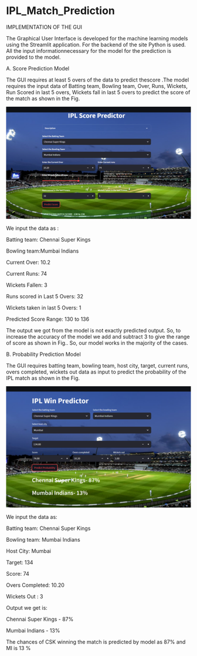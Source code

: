# IPL_Match_Prediction
IMPLEMENTATION OF THE GUI

The Graphical User Interface is developed for the machine learning models using the Streamlit application. For the backend of the site Python is used. All the input informationnecessary for the model for the prediction is provided to the model.

A. Score Prediction Model

The GUI requires at least 5 overs of the data to predict thescore .The model requires the input data of Batting team, Bowling team, Over, Runs, Wickets, Run Scored in last 5 overs, Wickets fall in last 5 overs to predict the score of the match as shown in the Fig.

![Score Predictor](Score_predictor.png)

We input the data as :

Batting team: Chennai Super Kings

Bowling team:Mumbai Indians

Current Over: 10.2

Current Runs: 74

Wickets Fallen: 3

Runs scored in Last 5 Overs: 32

Wickets taken in last 5 Overs: 1

Predicted Score Range: 130 to 136

The output we got from the model is not exactly predicted output. So, to increase the accuracy of the model we add and
subtract 3 to give the range of score as shown in Fig.. So, our model works in the majority of the cases.

B. Probability Prediction Model

The GUI requires batting team, bowling team, host city, target, current runs, overs completed, wickets out data as input to predict the probability of the IPL match as shown in the Fig.

![Win Probability Predictor](IPL_win_predictor.png)

We input the data as:

Batting team: Chennai Super Kings

Bowling team: Mumbai Indians

Host City: Mumbai

Target: 134

Score: 74

Overs Completed: 10.20

Wickets Out : 3

Output we get is:

Chennai Super Kings - 87%

Mumbai Indians - 13%

The chances of CSK winning the match is predicted by model as 87% and MI is 13 %
